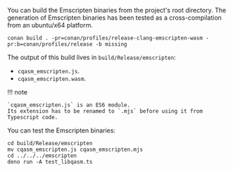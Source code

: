 You can build the Emscripten binaries from the project's root directory.
The generation of Emscripten binaries has been tested as a cross-compilation from an ubuntu/x64 platform.

```shell
conan build . -pr=conan/profiles/release-clang-emscripten-wasm -pr:b=conan/profiles/release -b missing
```

The output of this build lives in `build/Release/emscripten`:

- `cqasm_emscripten.js`.
- `cqasm_emscripten.wasm`.

!!! note

    `cqasm_emscripten.js` is an ES6 module.
    Its extension has to be renamed to `.mjs` before using it from Typescript code.

You can test the Emscripten binaries:

```shell
cd build/Release/emscripten
mv cqasm_emscripten.js cqasm_emscripten.mjs
cd ../../../emscripten
deno run -A test_libqasm.ts
```
